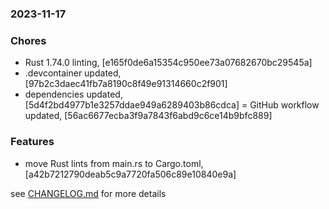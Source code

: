 ### 2023-11-17

### Chores
+ Rust 1.74.0 linting, [e165f0de6a15354c950ee73a07682670bc29545a]
+ .devcontainer updated, [97b2c3daec41fb7a8190c8f49e91314660c2f901]
+ dependencies updated, [5d4f2bd4977b1e3257ddae949a6289403b86cdca]
= GitHub workflow updated, [56ac6677ecba3f9a7843f6abd9c6ce14b9bfc889]

### Features
+ move Rust lints from main.rs to Cargo.toml, [a42b7212790deab5c9a7720fa506c89e10840e9a]

see <a href='https://github.com/mrjackwills/belugasnooze_pi/blob/main/CHANGELOG.md'>CHANGELOG.md</a> for more details
